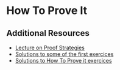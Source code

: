 
# How To Prove It 


## Additional Resources 
* [Lecture on Proof Strategies](http://faculty.ycp.edu/~dbabcock/mat235/lecture/lecture10.html) 
* [Solutions to some of the first exercices](https://community.plu.edu/~simicmka/245firstproofssols.pdf)
* [Solutions to How To Prove it exercices](http://www.inchmeal.io/htpi/index.html )
